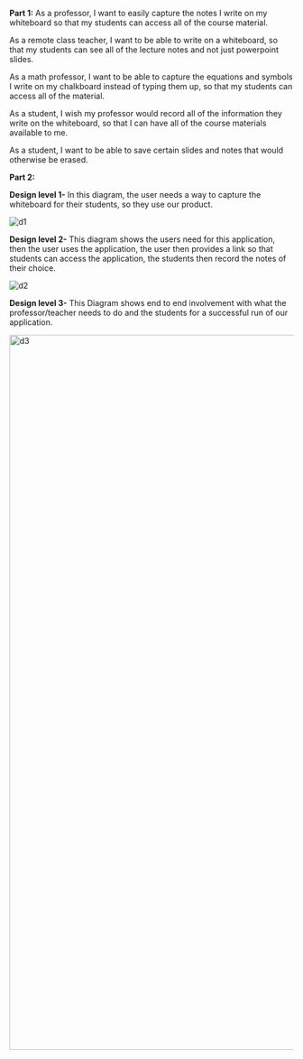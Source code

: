 **Part 1:**
As a professor, I want to easily capture the notes I write on my whiteboard so that my students can access all of the course material.

As a remote class teacher, I want to be able to write on a whiteboard, so that my students can see all of the lecture notes and not just powerpoint slides.

As a math professor, I want to be able to capture the equations and symbols I write on my chalkboard instead of typing them up, so that my students can access all of the material.

As a student, I wish my professor would record all of the information they write on the whiteboard, so that I can have all of the course materials available to me. 

As a student, I want to be able to save certain slides and notes that would otherwise be erased.

**Part 2:**

**Design level 1-**
In this diagram, the user needs a way to capture the whiteboard for their students, so they use our product.

![d1](https://github.com/user-attachments/assets/8a22763f-369c-4b88-a465-f557d936c206)


**Design level 2-**
This diagram shows the users need for this application, then the user uses the application, the user then provides a link so that students can access the application, the students then record the notes of their choice.

![d2](https://github.com/user-attachments/assets/aaa4c2dc-b707-46a1-9f7b-ea59eb8b663a)


**Design level 3-**
This Diagram shows end to end involvement with what the professor/teacher needs to do and the students for a successful run of our application.


<img width="1870" height="1267" alt="d3" src="https://github.com/user-attachments/assets/938e3577-7ad5-4074-b523-15c0e9947d44" />



